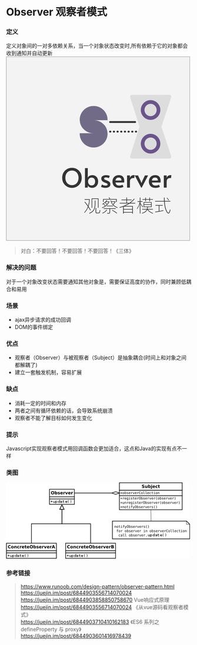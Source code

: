 Observer 观察者模式
====

### 定义    

定义对象间的一对多依赖关系，当一个对象状态改变时,所有依赖于它的对象都会收到通知并自动更新
![cover](./ch5_cover.jpg)

> 对白：不要回答！不要回答！不要回答！《三体》

### 解决的问题

对于一个对象改变状态需要通知其他对象是，需要保证高度的协作，同时兼顾低耦合和易用

### 场景

* ajax异步请求的成功回调
* DOM的事件绑定

### 优点

* 观察者（Observer）与被观察者（Subject）是抽象耦合(时间上和对象之间都解耦了)
* 建立一套触发机制，容易扩展

### 缺点

* 消耗一定的时间和内存
* 两者之间有循环依赖的话，会导致系统崩溃
* 观察者不能了解目标如何发生变化

### 提示

Javascript实现观察者模式用回调函数会更加适合，这点和Java的实现有点不一样

### 类图

![uml](./uml.png)

### 参考链接

> https://www.runoob.com/design-pattern/observer-pattern.html   
> https://juejin.im/post/6844903556714070024    
> https://juejin.im/post/6844903858850758670 Vue响应式原理   
> https://juejin.im/post/6844903556714070024 《从vue源码看观察者模式》     
> https://juejin.im/post/6844903710410162183 《ES6 系列之 defineProperty 与 proxy》   
> https://juejin.im/post/6844903601416978439    







    


 

